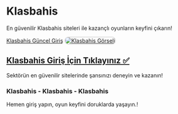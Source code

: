 <h1>Klasbahis</h1>
<p>En güvenilir Klasbahis siteleri ile kazançlı oyunların keyfini çıkarın!</p>
<a href="https://t2m.io/2284401" title="Klasbahis Güncel Giriş">Klasbahis Güncel Giriş</a>

<a href="https://t2m.io/2284401">
    <img src="https://i.ibb.co/gtF7ptH/photo-2025-01-13-14-27-16.jpg" alt="Klasbahis Görseli" style="max-width: 100%; border: 2px solid #ddd; border-radius: 10px;">
</a>

<h2><a href="https://t2m.io/2284401">Klasbahis Giriş İçin Tıklayınız ✅</a></h2>
<p>Sektörün en güvenilir sitelerinde şansınızı deneyin ve kazanın!</p>

<h3>Klasbahis - Klasbahis - Klasbahis</h3>
<p>Hemen giriş yapın, oyun keyfini doruklarda yaşayın.!</p>
